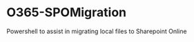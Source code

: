 <h1> O365-SPOMigration</h1>

<p> Powershell to assist in migrating local files to Sharepoint Online</p>